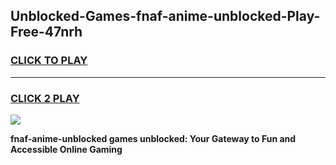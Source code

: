
## Unblocked-Games-fnaf-anime-unblocked-Play-Free-47nrh
<h3>
<a href="https://premium76.site?title=fnaf-anime-unblocked&ref=23A">CLICK TO PLAY</a></h3>
<hr>

<h3>
<a href="https://premium76.site?title=fnaf-anime-unblocked&ref=23A">CLICK 2 PLAY</a>
  
</h3>

<a href="https://premium76.site?title=fnaf-anime-unblocked&ref=23A"><img src="https://clearcache.store/games.png"></a>


**fnaf-anime-unblocked games unblocked: Your Gateway to Fun and Accessible Online Gaming**
